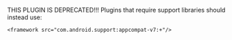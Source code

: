 THIS PLUGIN IS DEPRECATED!!!
Plugins that require support libraries should instead use:

    <framework src="com.android.support:appcompat-v7:+"/>
